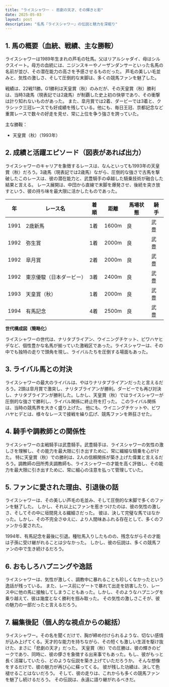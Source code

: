 ```yaml
---
title: "ライスシャワー - 悲劇の天才、その輝きと影"
date: 2025-05-03
layout: post
description: "名馬『ライスシャワー』の伝説と魅力を深堀り"
---
```


## 1. 馬の概要（血統、戦績、主な勝鞍）

ライスシャワーは1989年生まれの芦毛の牡馬。父はリアルシャダイ、母はシルクスイート。母方の血統には、ニジンスキーやノーザンダンサーといった名馬の名前が並び、その潜在能力の高さを予感させるものだった。  芦毛の美しい毛並みと、気性の激しさ、そして圧倒的な末脚は、多くの競馬ファンを魅了した。

戦績は、22戦11勝。G1勝利は天皇賞（秋）のみだが、その天皇賞（秋）勝利は、当時3歳馬（現表記では2歳馬）が制覇した史上初の快挙であり、その衝撃は計り知れないものがあった。  また、皐月賞では2着、ダービーでは3着と、クラシック三冠レースでも好成績を残している。他にも、毎日王冠、京都記念など重賞レースで数々の好走を見せ、常に上位を争う強さを誇っていた。

主な勝鞍：

* 天皇賞（秋）（1993年）


## 2. 成績と活躍エピソード（図表があれば出力）

ライスシャワーのキャリアを象徴するレースは、なんといっても1993年の天皇賞（秋）だろう。3歳馬（現表記では2歳馬）ながら、圧倒的な強さで古馬を撃破したこのレースは、彼の潜在能力と、武豊騎手の卓越した騎乗技術が融合した結果と言える。  レース展開は、中団から直線で末脚を爆発させ、後続を突き放すという、彼の持ち味を最大限に活かしたものであった。

| 年 | レース名 | 着順 | 距離 | 馬場状態 | 騎手 |
|---|---|---|---|---|---|
| 1991 | 2歳新馬 | 1着 | 1600m | 良 | 武豊 |
| 1992 | 弥生賞 | 1着 | 2000m | 良 | 武豊 |
| 1992 | 皐月賞 | 2着 | 2000m | 良 | 武豊 |
| 1992 | 東京優駿（日本ダービー） | 3着 | 2400m | 良 | 武豊 |
| 1993 | 天皇賞（秋） | 1着 | 2000m | 良 | 武豊 |
| 1994 | 有馬記念 | 4着 | 2500m | 良 | 武豊 |


**世代構成図（簡略化）**

ライスシャワーの世代は、ナリタブライアン、ウイニングチケット、ビワハヤヒデなど、個性豊かな名馬が揃っていた激戦区であった。ライスシャワーは、その中でも独特の走りで頭角を現し、ライバルたちを圧倒する場面もあった。


## 3. ライバル馬との対決

ライスシャワーの最大のライバルは、やはりナリタブライアンだったと言えるだろう。2頭は皐月賞で激突し、ナリタブライアンが勝利。ダービーでも再び対決し、ナリタブライアンが勝利した。しかし、天皇賞（秋）ではライスシャワーが圧倒的な強さで勝利し、ライバル関係に終止符を打った。  このライバル関係は、当時の競馬界を大きく盛り上げた。  他にも、ウイニングチケットや、ビワハヤヒデとは、様々なレースで接戦を繰り広げ、競馬ファンを熱狂させた。


## 4. 騎手や調教師との関係性

ライスシャワーの主戦騎手は武豊騎手。武豊騎手は、ライスシャワーの気性の激しさを理解し、その能力を最大限に引き出すために、常に繊細な騎乗を心がけた。  特に天皇賞（秋）での勝利は、2人の信頼関係が築き上げた偉業と言えるだろう。調教師の田所秀夫調教師も、ライスシャワーの才能を高く評価し、その能力を最大限に引き出すために、常に細心の注意を払って管理していた。


## 5. ファンに愛された理由、引退後の話

ライスシャワーは、その美しい芦毛の毛並み、そして圧倒的な末脚で多くのファンを魅了した。  しかし、それ以上にファンを惹きつけたのは、彼の気性の激しさ、そしてその中に垣間見える繊細さだった。  彼は、決して完璧な馬ではなかった。しかし、その不完全さゆえに、より人間味あふれる存在として、多くのファンから愛された。

1994年、有馬記念を最後に引退。種牡馬入りしたものの、残念ながらその才能は子孫に受け継がれることは少なかった。  しかし、彼の伝説は、多くの競馬ファンの中で生き続けるだろう。


## 6. おもしろハプニングや逸話

ライスシャワーは、気性が激しく、調教中に暴れることも珍しくなかったという逸話が残っている。  また、レース前にゲートで暴れて出走を妨害したり、レース中に他の馬に接触してしまうこともあった。しかし、そのようなハプニングを乗り越えて、彼は幾度となく勝利を掴み取った。  その気性の激しさこそが、彼の魅力の一部だったと言えるだろう。


## 7. 編集後記（個人的な視点からの総括）

ライスシャワー。その名を聞くだけで、胸が締め付けられるような、切ない感情が込み上げてくる。天才的な能力を持ちながら、その短くも激しい生涯を駆け抜けた、まさに「悲劇の天才」だった。  天皇賞（秋）での圧勝は、彼の輝きのピークであり、同時に、彼の儚さを象徴する出来事でもあった。もし、彼がもっと長く活躍していたら、どのような伝説を築き上げていただろうか。  そんな想像をするだけで、彼の魅力が再び心に蘇ってくる。  彼が残した功績は、決して色褪せることはないだろう。  そして、彼の走りは、これからも多くの競馬ファンを魅了し続けるだろう。  その伝説は、永遠に語り継がれるべきだ。
